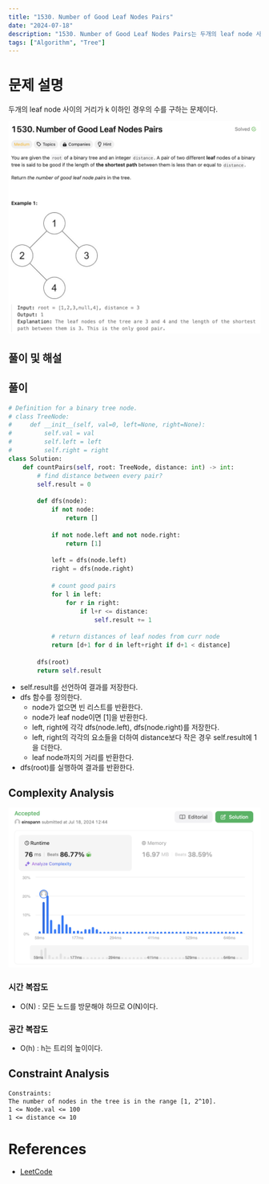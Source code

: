 ```yaml
---
title: "1530. Number of Good Leaf Nodes Pairs"
date: "2024-07-18"
description: "1530. Number of Good Leaf Nodes Pairs는 두개의 leaf node 사이의 거리가 k 이하인 경우의 수를 구하는 문제이다."
tags: ["Algorithm", "Tree"]
---
```


# 문제 설명
두개의 leaf node 사이의 거리가 k 이하인 경우의 수를 구하는 문제이다.


![1530](../../../images/LEET/1530/1530.png)

## 풀이 및 해설

## 풀이
```python
# Definition for a binary tree node.
# class TreeNode:
#     def __init__(self, val=0, left=None, right=None):
#         self.val = val
#         self.left = left
#         self.right = right
class Solution:
    def countPairs(self, root: TreeNode, distance: int) -> int:
        # find distance between every pair?
        self.result = 0

        def dfs(node):
            if not node:
                return []
            
            if not node.left and not node.right:
                return [1]
            
            left = dfs(node.left)
            right = dfs(node.right)

            # count good pairs
            for l in left:
                for r in right:
                    if l+r <= distance:
                        self.result += 1
            
            # return distances of leaf nodes from curr node
            return [d+1 for d in left+right if d+1 < distance]

        dfs(root)
        return self.result
```
- self.result를 선언하여 결과를 저장한다.
- dfs 함수를 정의한다.
  - node가 없으면 빈 리스트를 반환한다.
  - node가 leaf node이면 [1]을 반환한다.
  - left, right에 각각 dfs(node.left), dfs(node.right)를 저장한다.
  - left, right의 각각의 요소들을 더하여 distance보다 작은 경우 self.result에 1을 더한다.
  - leaf node까지의 거리를 반환한다.
- dfs(root)를 실행하여 결과를 반환한다.

## Complexity Analysis

![tc](../../../images/LEET/1530/tc.png)

### 시간 복잡도
- O(N) : 모든 노드를 방문해야 하므로 O(N)이다.

### 공간 복잡도
- O(h) : h는 트리의 높이이다.

## Constraint Analysis
```
Constraints:
The number of nodes in the tree is in the range [1, 2^10].
1 <= Node.val <= 100
1 <= distance <= 10
```

# References
- [LeetCode](https://leetcode.com/problems/number-of-good-leaf-nodes-pairs/)